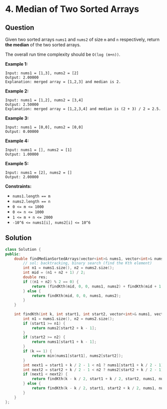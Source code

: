 # 4. Median of Two Sorted Arrays

## Question

Given two sorted arrays `nums1` and `nums2` of size `m` and `n` respectively, return **the median** of the two sorted arrays.

The overall run time complexity should be `O(log (m+n))`.

**Example 1:**

```text
Input: nums1 = [1,3], nums2 = [2]
Output: 2.00000
Explanation: merged array = [1,2,3] and median is 2.
```

**Example 2:**

```text
Input: nums1 = [1,2], nums2 = [3,4]
Output: 2.50000
Explanation: merged array = [1,2,3,4] and median is (2 + 3) / 2 = 2.5.
```

**Example 3:**

```text
Input: nums1 = [0,0], nums2 = [0,0]
Output: 0.00000
```

**Example 4:**

```text
Input: nums1 = [], nums2 = [1]
Output: 1.00000
```

**Example 5:**

```text
Input: nums1 = [2], nums2 = []
Output: 2.00000
```

**Constraints:**

* `nums1.length == m`
* `nums2.length == n`
* `0 <= m <= 1000`
* `0 <= n <= 1000`
* `1 <= m + n <= 2000`
* `-10^6 <= nums1[i], nums2[i] <= 10^6`

## Solution

```cpp
class Solution {
public:
    double findMedianSortedArrays(vector<int>& nums1, vector<int>& nums2) {
        // sol: backtracking, binary search (find the Kth element)
        int n1 = nums1.size(), n2 = nums2.size();
        int mid = (n1 + n2 + 1) / 2;
        double res;
        if ((n1 + n2) % 2 == 0) {
            return (findKth(mid, 0, 0, nums1, nums2) + findKth(mid + 1, 0, 0, nums1, nums2)) / 2.0;
        } else {
            return findKth(mid, 0, 0, nums1, nums2);
        }
    }
    
    int findKth(int k, int start1, int start2, vector<int>& nums1, vector<int>& nums2) {
        int n1 = nums1.size(), n2 = nums2.size();
        if (start1 >= n1) {
            return nums2[start2 + k - 1];
        }
        if (start2 >= n2) {
            return nums1[start1 + k - 1];
        }
        if (k == 1) {
            return min(nums1[start1], nums2[start2]);
        }
        int next1 = start1 + k / 2 - 1 < n1 ? nums1[start1 + k / 2 - 1] : INT_MAX;
        int next2 = start2 + k / 2 - 1 < n2 ? nums2[start2 + k / 2 - 1] : INT_MAX;
        if (next1 < next2) {
            return findKth(k - k / 2, start1 + k / 2, start2, nums1, nums2);
        } else {
            return findKth(k - k / 2, start1, start2 + k / 2, nums1, nums2);
        }
    }
};
```

